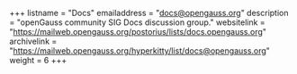+++
listname = "Docs"
emailaddress = "docs@opengauss.org"
description = "openGauss community SIG Docs discussion group."
websitelink = "https://mailweb.opengauss.org/postorius/lists/docs.opengauss.org"
archivelink = "https://mailweb.opengauss.org/hyperkitty/list/docs@opengauss.org"
weight =  6
+++